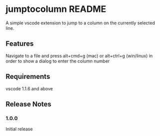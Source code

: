 # jumptocolumn README

A simple vscode extension to jump to a column on the currently selected line.

## Features
Navigate to a file and press alt+cmd+g (mac) or alt+ctrl+g (win/linux) in order to show a dialog to enter the column number

## Requirements

vscode 1.1.6 and above

## Release Notes

### 1.0.0

Initial release